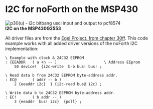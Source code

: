 # I2C for noForth on the MSP430 
![p30(u) - i2c bitbang usci input and output to pcf8574](https://user-images.githubusercontent.com/11397265/122937875-9ab1ad00-d372-11eb-9eab-5bcbd29c8512.jpg)  
**I2C on the MSP430G2553**

All driver files are from the [Egel Project, from chapter 30ff](https://home.hccnet.nl/willem.ouwerkerk/egel-for-msp430/egel%20for%20launchpad.html#e03x).
This code example works with all added driver versions of the noForth I2C implementation:
```
\ Example with clock & 24C32 EEPROM
: {EEADDR   ( a +n -- )                     \ Address EEprom
    50 device!  {i2c-write  b-b bus! bus! ;

\ Read data b from 24C32 EEPROM byte-address addr. 
: EC@       ( addr -- b )
    2 {eeaddr i2c}  1 {i2c-read bus@ i2c} ;

\ Write data b to 24C32 EEPROM byte-address addr.
: EC!       ( b addr -- )
    3 {eeaddr  bus! i2c}  {poll} ;
```
